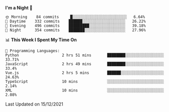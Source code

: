 <!--START_SECTION:waka-->
**I'm a Night 🦉** 

```text
🌞 Morning    84 commits     █░░░░░░░░░░░░░░░░░░░░░░░░   6.64% 
🌆 Daytime    332 commits    ██████░░░░░░░░░░░░░░░░░░░   26.22% 
🌃 Evening    496 commits    █████████░░░░░░░░░░░░░░░░   39.18% 
🌙 Night      354 commits    ███████░░░░░░░░░░░░░░░░░░   27.96%

```


📊 **This Week I Spent My Time On** 

```text
💬 Programming Languages: 
Python                   2 hrs 51 mins       ████████░░░░░░░░░░░░░░░░░   33.71% 
JavaScript               2 hrs 49 mins       ████████░░░░░░░░░░░░░░░░░   33.4% 
Vue.js                   2 hrs 5 mins        ██████░░░░░░░░░░░░░░░░░░░   24.63% 
TypeScript               10 mins             ░░░░░░░░░░░░░░░░░░░░░░░░░   2.14% 
XML                      10 mins             ░░░░░░░░░░░░░░░░░░░░░░░░░   2.08%

```


 Last Updated on 15/12/2021
<!--END_SECTION:waka-->
